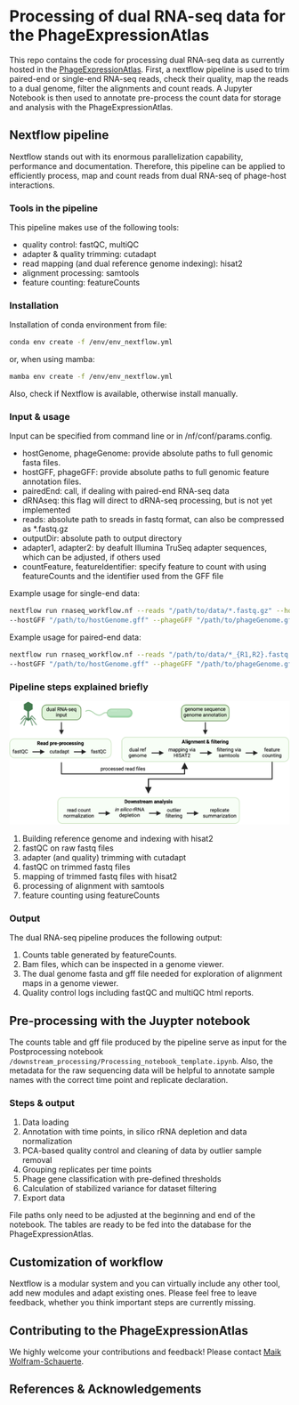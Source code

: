 # Processing of dual RNA-seq data for the PhageExpressionAtlas

This repo contains the code for processing dual RNA-seq data as currently hosted in the [PhageExpressionAtlas](phageexpressionatlas.cs.uni-tuebingen.de). First, a nextflow pipeline is used to trim paired-end or single-end RNA-seq reads, check their quality, map the reads to a dual genome, filter the alignments and count reads. A Jupyter Notebook is then used to annotate pre-process the count data for storage and analysis with the PhageExpressionAtlas.


## Nextflow pipeline

Nextflow stands out with its enormous parallelization capability, performance and documentation. Therefore, this pipeline can be applied to efficiently process, map and count reads from dual RNA-seq of phage-host interactions.


### Tools in the pipeline

This pipeline makes use of the following tools:

- quality control: fastQC, multiQC
- adapter & quality trimming: cutadapt
- read mapping (and dual reference genome indexing): hisat2
- alignment processing: samtools
- feature counting: featureCounts


### Installation

Installation of conda environment from file:

```bash
conda env create -f /env/env_nextflow.yml
```

or, when using mamba:

```bash
mamba env create -f /env/env_nextflow.yml
```

Also, check if Nextflow is available, otherwise install manually.


### Input & usage

Input can be specified from command line or in /nf/conf/params.config.

- hostGenome, phageGenome: provide absolute paths to full genomic fasta files.
- hostGFF, phageGFF: provide absolute paths to full genomic feature annotation files.
- pairedEnd: call, if dealing with paired-end RNA-seq data
- dRNAseq: this flag will direct to dRNA-seq processing, but is not yet implemented
- reads: absolute path to sreads in fastq format, can also be compressed as *.fastq.gz
- outputDir: absolute path to output directory
- adapter1, adapter2: by deafult Illumina TruSeq adapter sequences, which can be adjusted, if others used
- countFeature, featureIdentifier: specify feature to count with using featureCounts and the identifier used from the GFF file

Example usage for single-end data:

```bash
nextflow run rnaseq_workflow.nf --reads "/path/to/data/*.fastq.gz" --hostGenome "/path/to/hostGenome.fasta" --phageGenome "/path/to/phageGenome.fasta" \
--hostGFF "/path/to/hostGenome.gff" --phageGFF "/path/to/phageGenome.gff" --outputDir "/path/to/outputDir" --countFeature "gene" --featureIdentifier "ID"
```

Example usage for paired-end data:

```bash
nextflow run rnaseq_workflow.nf --reads "/path/to/data/*_{R1,R2}.fastq.gz" --hostGenome "/path/to/hostGenome.fasta" --phageGenome "/path/to/phageGenome.fasta" \
--hostGFF "/path/to/hostGenome.gff" --phageGFF "/path/to/phageGenome.gff" --outputDir "/path/to/outputDir" --countFeature "gene" --featureIdentifier "ID"
```


### Pipeline steps explained briefly

![Overview of the workflow:](/images/Dual_RNA-seq_processing.png)



1. Building reference genome and indexing with hisat2
2. fastQC on raw fastq files
3. adapter (and quality) trimming with cutadapt
4. fastQC on trimmed fastq files
5. mapping of trimmed fastq files with hisat2
6. processing of alignment with samtools
7. feature counting using featureCounts


### Output

The dual RNA-seq pipeline produces the following output:

1. Counts table generated by featureCounts.
2. Bam files, which can be inspected in a genome viewer.
3. The dual genome fasta and gff file needed for exploration of alignment maps in a genome viewer.
4. Quality control logs including fastQC and multiQC html reports.


## Pre-processing with the Juypter notebook

The counts table and gff file produced by the pipeline serve as input for the Postprocessing notebook ```/downstream_processing/Processing_notebook_template.ipynb```. Also, the metadata for the raw sequencing data will be helpful to annotate sample names with the correct time point and replicate declaration.  


### Steps & output

1. Data loading 
2. Annotation with time points, in silico rRNA depletion and data normalization
3. PCA-based quality control and cleaning of data by outlier sample removal
4. Grouping replicates per time points
5. Phage gene classification with pre-defined thresholds
6. Calculation of stabilized variance for dataset filtering
7. Export data

File paths only need to be adjusted at the beginning and end of the notebook. The tables are ready to be fed into the database for the PhageExpressionAtlas.


## Customization of workflow

Nextflow is a modular system and you can virtually include any other tool, add new modules and adapt existing ones. Please feel free to leave feedback, whether you think important steps are currently missing.

## Contributing to the PhageExpressionAtlas

We highly welcome your contributions and feedback! Please contact [Maik Wolfram-Schauerte](maik.wolfram-schauerte@uni-tuebingen.de).

## References & Acknowledgements

